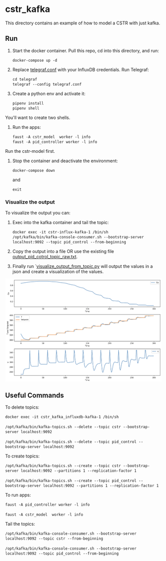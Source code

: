 # cstr_kafka 
This directory contains an example of how to model a CSTR with just kafka. 

## Run 
1. Start the docker container. Pull this repo, cd into this directory, and run:
    ```
    docker-compose up -d
    ```

2. Replace [telegraf.conf](./telegraf/telegraf.conf) with your InfluxDB credentials. Run Telegraf:
    ```
    cd telegraf 
    telegraf --config telegraf.conf
    ```
3. Create a python env and activate it:
    ```
    pipenv install
    pipenv shell
    ```
You'll want to create two shells. 

1. Run the apps:
    ```
    faust -A cstr_model  worker -l info
    faust -A pid_controller worker -l info
    ```
Run the cstr-model first. 

1. Stop the container and deactivate the environment:
    ```
    docker-compose down
    ```
    and
    ```
    exit
    ```

### Visualize the output 
To visualize the output you can: 
1. Exec into the kafka container and tail the topic:
    ```
    docker exec -it cstr-influx-kafka-1 /bin/sh
    /opt/kafka/bin/kafka-console-consumer.sh --bootstrap-server localhost:9092 --topic pid_control --from-beginning
    ```
2. Copy the output into a file OR use the existing file [output_pid_cotrol_topic_raw.txt](output_pid_cotrol_topic_raw.txt). 
   
3. Finally run `[visualize_output_from_topic.py](visualize_output_from_topic.py) will output the values in a json and create a visualization of the values. 

![cstr_kafka](../img/cstr_kafka.png) 


## Useful Commands
To delete topics:
```
docker exec -it cstr_kafka_influxdb-kafka-1 /bin/sh

/opt/kafka/bin/kafka-topics.sh --delete --topic cstr --bootstrap-server localhost:9092

/opt/kafka/bin/kafka-topics.sh --delete --topic pid_control --bootstrap-server localhost:9092
```

To create topics:
```
/opt/kafka/bin/kafka-topics.sh --create --topic cstr --bootstrap-server localhost:9092 --partitions 1 --replication-factor 1

/opt/kafka/bin/kafka-topics.sh --create --topic pid_control --bootstrap-server localhost:9092 --partitions 1 --replication-factor 1
```

To run apps:
```
faust -A pid_controller worker -l info

faust -A cstr_model  worker -l info
```

Tail the topics:
```
/opt/kafka/bin/kafka-console-consumer.sh --bootstrap-server localhost:9092 --topic cstr --from-beginning

/opt/kafka/bin/kafka-console-consumer.sh --bootstrap-server localhost:9092 --topic pid_control --from-beginning
```

